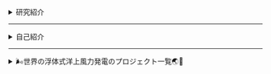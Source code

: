 <details>
<summary>研究紹介</summary>

### 🐋 水環境工学研究室

私は，渡辺先生と同じ水環境工学研究室に所属しています．

私の方は，
***「自分でプログラム作成し，浮体動揺・魚遊泳法・津波など，波と物体の相互作用全般の数値解析を行う」***
方で，下のメンバーと一緒に研究をしています．

* 4年生：5名
* 修士1年生：1名

### ✍️ 指導方針や研究環境

* 4年生は就職活動が終わるまでは忙しいと思うので，研究はゆっくり進めてもらっています
* 研究の質問はいつでも来て下さい
* プログラミングに膨大な時間を費やすことができる人は向いていると思います
* 創造工房実習は，4年生が行っている研究に沿った内容を行います
* 今は4年生が使っていますが，研究室には５，６台MacのPCがあります

### 📚 研究テーマ

自分のやりたいことがある学生には，それに沿った研究をしてもらっています．
それ以外の学生は，以下のようなテーマを中心に研究を進めています．

- 境界要素法（BEM-MEL）の高効率化（[Longuet-Higgins](https://en.wikipedia.org/wiki/Michael_S._Longuet-Higgins)が発案した方法です）
- 境界要素法（BEM-MEL）を使ったバージ型浮体の動揺解析
- 陽解法型SPH（EISPH）の開発
- 🐡水棲動物の遊泳効率に関する研究（[Lighthill](https://en.wikipedia.org/wiki/James_Lighthill)も関心があった面白い内容ですが，今は学生任せになっています）
    * 実際に魚のように動くロボットを作成して，その遊泳効率を実験で調べようとしています
    * 魚の学校🐟🐠🐡を数値シミュレーションも行っています


### 👩‍💻 数値解析を中心とした研究の魅力

興味のある現象を理解し上手に説明することを研究目的とする人が多いと思います．
私もそうです．もっと言えば，数値解析を通して，その現象を理解することが好きです．
というのも，自分が設定した条件下で，その現象を完璧に再現できれば，
その現象をある程度は理解できたと考えるからです．

**数値解析手法**は，数学とプログラミングを組み合わせ，以下の様な問題を解くものです．
既に多くの手法が開発されています．この問題はあらゆる分野で見られるため，数値解析はとても有用です，
ゲームに限らず単純なアプリにも数値解析手法が使われていますし，
今これを見るために使っているPCやスマホの中にも，数値解析手法が組み込まれています．

<table style="border-collapse:collapse;border:2;cellspacing:5;cellpadding:5;">
<tr>
<td><a href="https://github.com/tomoakihirakawa/cpp/blob/main/builds/build_interpolation/README.md">関数近似/補間</a></td>
<td>←関数の微分</td>
<td><a href="https://github.com/tomoakihirakawa/cpp/blob/main/builds/build_integration/README.md">関数の積分</a></td>
<td><a href="https://github.com/tomoakihirakawa/cpp/blob/main/builds/build_root_finding/README.md">方程式の根を求める</a></td>
<td><a href="https://github.com/tomoakihirakawa/cpp/blob/main/builds/build_eigen_value/README.md">固有値問題の解法</a></td>
</tr>

<tr>
<td><a href="https://github.com/tomoakihirakawa/cpp/blob/main/builds/build_system_of_linear_eqs/README.md">線形方程式の解法</a>
<td><a href="https://github.com/tomoakihirakawa/cpp/blob/main/builds/build_ODE/README.md">常微分方程式の解法</a></td>
<td>偏微分方程式の解法</td>
<td><a href="https://github.com/tomoakihirakawa/cpp/blob/main/builds/build_Network/README.md">幾何学（格子生成/データ構造）</a>
</td>
</tr>
</table>

この数値解析手法を組み合わせ，物理現象を表す方程式を数値的に解くことで，現象をシミュレートすることができます．

<!-- #### 有用で普遍的な知識が身につけざるを得ない -->

十分に理解しないまま作成したプログラムで得られる結果は，実際の現象と大きく異なることが多いです．
適当でも結果が得られることもありますが，いろいろと試すうちにおかしいことに気づくことが多いです．
そのため，力学・数学・プログラミングの正確な理解がこの研究を行う上で重要です．
反対に言えば，この研究を通して，力学・数学・プログラミングを正確に学んでいくことができます．
私にとって，これがこの研究の魅力です．

<!-- ## ✉️ 連絡先

- 📧 Email: hirakawa`at`gipc.akita-u.ac.jp
- 🌐 Website: [秋田大学研究者総覧](https://akitauinfo.akita-u.ac.jp/html/100000862_ja.html?k=%E5%B9%B3%E5%B7%9D), [researchmap](https://researchmap.jp/tomoakihirakawa) -->

</details>

---

<details>
<summary>自己紹介</summary>

## 👤 自己紹介

- 💻 流体の流れを数値的にシミュレートする研究をしています．海洋の波や流れの計算に興味が湧き，研究を始めました
- 🛠️ 大学院のときはスペクトル法を学んでいましたが，現在は**境界要素法**と**粒子法**を用いたソフトウェア開発を行っています

理論にも興味はありますが，何よりもまず現実の現象をシミュレートできるソフトを作りたいと思っています．

### 🚢 研究と開発

主に[浮体式洋上風力発電](https://en.wikipedia.org/wiki/Floating_wind_turbine)に関する研究を行っています．
浮体の動揺や係留索に関連する数値シミュレーションの需要は，今後増えていくと考えられます（最後に関連するリンクを貼っています）．

現在すでに[OrcaFlex](https://www.orcina.com/)や[WAMIT](https://www.wamit.com/)といった商用ソフトウェアがありますが，
現在の目標は，多くの浮体を含めウィンドファーム全領域をシミュレートできる
計算手法を提案することと，実用的なソフトウェアを開発することです．

* 境界要素法を使った浮体動揺解析ソフト
    - 説明 : 境界要素法は，流体の運動方程式を流体境界上で解く手法です 
    - 使用言語 : [C++](https://en.wikipedia.org/wiki/C%2B%2B), [python](https://www.python.org/) 
    - リンク : [build_bem](https://github.com/tomoakihirakawa/cpp/blob/main/builds/build_bem/README.md) 

<table style="border-collapse:collapse;border:2;cellspacing:5;cellpadding:5;">
<tr>
<td>
<img src="sample0.gif" width="220px" alt="Sample 0 Image">
</td>
<td>
<img src="sample1.gif" width="220px" alt="Sample 1 Image">
</td>
</tr>
</table>

* 粒子法を使った流体物体相互作用解析ソフト
    - 説明 : 粒子法は，粒子の集まりで流体を表現し，流体の運動方程式を解く手法です
    - 使用言語 : [C++](https://en.wikipedia.org/wiki/C%2B%2B), [python](https://www.python.org/) 
    - リンク : [build_sph](https://github.com/tomoakihirakawa/cpp/blob/main/builds/build_sph/README.md)

</details>

---

<details>
<summary> 🌬️世界の浮体式洋上風力発電のプロジェクト一覧🌏🍃</summary>

|プロジェクト詳細🌟|リンク🔗|備考📝|
|:----------------|:-------|:-----|
|🇯🇵 **秋田県南部沖**で実証事業の候補地に選定！| [YouTube](https://www.youtube.com/watch?v=b8zqJr4L4MI), [NHK](https://www3.nhk.or.jp/lnews/akita/20231003/6010019188.html)|日本国内での先進的な取り組み|
|🏴󠁧󠁢󠁳󠁣󠁴󠁿 **スコットランドのグリーンエネルギー**が日本に進出| [YouTube](https://www.youtube.com/watch?v=oPx5OxBef0A)|国際的な協力の例|
|🇳🇴 **Hywind Tampen**は世界最大の浮体式洋上ウィンドファーム| [Equinor](https://www.equinor.com/energy/hywind-tampen)|ノルウェーでの巨大プロジェクト|
|🇯🇵 **戸田建設**、五島福江島にウィンドファーム建設予定| [Toda Corp](https://www.toda.co.jp/business/ecology/special/)|国内企業による新規プロジェクト|
|🇫🇷 **BW Ideol**はダンピングプールによる動揺抑制技術を特許| [BW Ideol](https://bw-ideol.com/en)|革新的なフランス企業|
|🇯🇵 **NEDO委託**でバージ型浮体の研究開発が進行| [NEDO](https://www.nedo.go.jp/floating/)|科学研究による進展|
|🇺🇸 **NREL**（米国再生可能エネルギー研究所）は，アメリカエネルギー省の研究機関| [NREL](https://www.nrel.gov/wind/offshore-wind.html),[OpenFAST](https://github.com/OpenFAST)|アメリカにおける研究活動|
|🌍 **多数の企業**が低コスト化を目標に研究開発進行中| [J-Power](https://www.jpower.co.jp/news_release/2023/05/news230530.html)|コスト削減の取り組み|

</details>